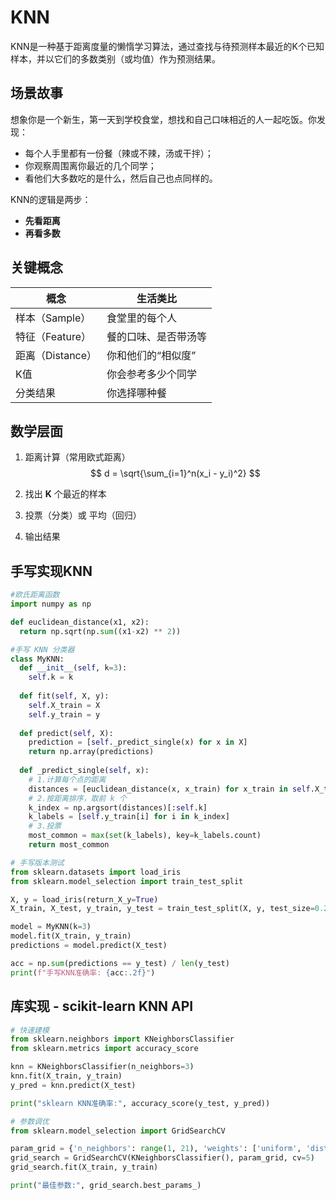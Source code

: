 # KNN

KNN是一种基于距离度量的懒惰学习算法，通过查找与待预测样本最近的K个已知样本，并以它们的多数类别（或均值）作为预测结果。

## 场景故事

想象你是一个新生，第一天到学校食堂，想找和自己口味相近的人一起吃饭。你发现：

- 每个人手里都有一份餐（辣或不辣，汤或干拌）；
- 你观察周围离你最近的几个同学；
- 看他们大多数吃的是什么，然后自己也点同样的。

KNN的逻辑是两步：

- **先看距离**
- **再看多数**

## 关键概念

| **概念**         | **生活类比**         |
| ---------------- | -------------------- |
| 样本（Sample）   | 食堂里的每个人       |
| 特征（Feature）  | 餐的口味、是否带汤等 |
| 距离（Distance） | 你和他们的“相似度”   |
| K值              | 你会参考多少个同学   |
| 分类结果         | 你选择哪种餐         |

## 数学层面

1. 距离计算（常用欧式距离）
   $$
   d = \sqrt{\sum_{i=1}^n(x_i - y_i)^2}
   $$

2. 找出 **K** 个最近的样本
3. 投票（分类）或 平均（回归）
4. 输出结果

## 手写实现KNN

```python
#欧氏距离函数
import numpy as np

def euclidean_distance(x1, x2):
  return np.sqrt(np.sum((x1-x2) ** 2))
```

```python
#手写 KNN 分类器
class MyKNN:
  def __init__(self, k=3):
    self.k = k
  
  def fit(self, X, y):
    self.X_train = X
    self.y_train = y
    
  def predict(self, X):
    prediction = [self._predict_single(x) for x in X]
    return np.array(predictions)
  
  def _predict_single(self, x):
    # 1.计算每个点的距离
    distances = [euclidean_distance(x, x_train) for x_train in self.X_train]
    # 2.按距离排序，取前 k 个
    k_index = np.argsort(distances)[:self.k]
    k_labels = [self.y_train[i] for i in k_index]
    # 3.投票
    most_common = max(set(k_labels), key=k_labels.count)
    return most_common
```

```python
# 手写版本测试
from sklearn.datasets import load_iris
from sklearn.model_selection import train_test_split

X, y = load_iris(return_X_y=True)
X_train, X_test, y_train, y_test = train_test_split(X, y, test_size=0.2, random_state=42)

model = MyKNN(k=3)
model.fit(X_train, y_train)
predictions = model.predict(X_test)

acc = np.sum(predictions == y_test) / len(y_test)
print(f"手写KNN准确率: {acc:.2f}")
```

## **库实现 - scikit-learn KNN API**

```python
# 快速建模
from sklearn.neighbors import KNeighborsClassifier
from sklearn.metrics import accuracy_score

knn = KNeighborsClassifier(n_neighbors=3)
knn.fit(X_train, y_train)
y_pred = knn.predict(X_test)

print("sklearn KNN准确率:", accuracy_score(y_test, y_pred))
```

```python
# 参数调优
from sklearn.model_selection import GridSearchCV

param_grid = {'n_neighbors': range(1, 21), 'weights': ['uniform', 'distance']}
grid_search = GridSearchCV(KNeighborsClassifier(), param_grid, cv=5)
grid_search.fit(X_train, y_train)

print("最佳参数:", grid_search.best_params_)
```

